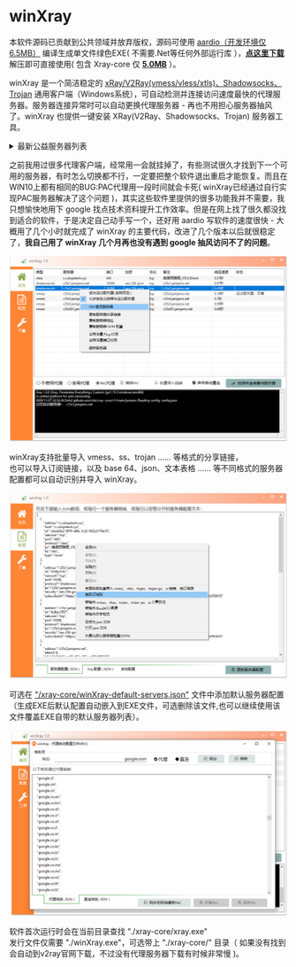 # winXray 
本软件源码已贡献到公共领域并放弃版权，源码可使用 [aardio（开发环境仅6.5MB）](http://www.aardio.com) 编译生成单文件绿色EXE( 不需要.Net等任何外部运行库 ），**[点这里下载](https://raw.githubusercontent.com/vuvptch/winXray/master/release/winXray.7z)** 解压即可直接使用( 包含 Xray-core 仅  **[5.0MB](https://raw.githubusercontent.com/vuvptch/winXray/master/release/winXray.7z)** ）。

winXray 是一个简洁稳定的 [xRay/V2Ray(vmess/vless/xtls)、Shadowsocks、Trojan](https://github.com/XTLS/Xray-core) 通用客户端（Windows系统），可自动检测并连接访问速度最快的代理服务器。服务器连接异常时可以自动更换代理服务器 - 再也不用担心服务器抽风了。winXray 也提供一键安装 XRay(V2Ray、Shadowsocks、Trojan) 服务器工具。

<details>  <summary>最新公益服务器列表</summary>  <pre>
vless://bf4a6c2b-db1b-57de-f45a-364aa254d1f7@x.vulvpstech.xyz:443/?host=x.vulvpstech.xyz&tls=xtls#%E7%BE%8E%E5%9B%BD%E8%A5%BF%E9%9B%85%E5%9B%BE_XTLS%2FDirect
ss://YWVzLTI1Ni1nY206OGNCdGp2NVQ2N0BjMzVzMS5qYW1qYW1zLm5ldDoxMDM5OA==#c35s1.jamjams.net:10398
ss://YWVzLTI1Ni1nY206OGNCdGp2NVQ2N0BjMzVzMi5qYW1qYW1zLm5ldDoxMDM5OA==#c35s2.jamjams.net:10398
vmess://eyJhZGQiOiJjMzVzMy5qYW1qYW1zLm5ldCIsImFpZCI6OCwiaWQiOiJkMmQyZGI2MS1lYzk4LTQ2M2UtODYxZS1hOTUwY2Y1ZjM2MTAiLCJuZXQiOiJ0Y3AiLCJwb3J0IjoiMTAzOTgiLCJwcyI6ImMzNXMzLmphbWphbXMubmV0IiwidGxzIjoibm9uZSIsInR5cGUiOiJub25lIiwidiI6Mn0=
vmess://eyJhZGQiOiJjMzVzNC5qYW1qYW1zLm5ldCIsImFpZCI6OCwiaWQiOiJkMmQyZGI2MS1lYzk4LTQ2M2UtODYxZS1hOTUwY2Y1ZjM2MTAiLCJuZXQiOiJ0Y3AiLCJwb3J0IjoiMTAzOTgiLCJwcyI6ImMzNXM0LmphbWphbXMubmV0IiwidGxzIjoibm9uZSIsInR5cGUiOiJub25lIiwidiI6Mn0=
vmess://eyJhZGQiOiJjMzVzNS5qYW1qYW1zLm5ldCIsImFpZCI6OCwiaWQiOiJkMmQyZGI2MS1lYzk4LTQ2M2UtODYxZS1hOTUwY2Y1ZjM2MTAiLCJuZXQiOiJ0Y3AiLCJwb3J0IjoiMTAzOTgiLCJwcyI6ImMzNXM1LmphbWphbXMubmV0IiwidGxzIjoibm9uZSIsInR5cGUiOiJub25lIiwidiI6Mn0=
vmess://eyJhZGQiOiJjMzVzODAxLmphbWphbXMubmV0IiwiYWlkIjo4LCJpZCI6ImQyZDJkYjYxLWVjOTgtNDYzZS04NjFlLWE5NTBjZjVmMzYxMCIsIm5ldCI6InRjcCIsInBvcnQiOiIxMDM5OCIsInBzIjoiYzM1czgwMS5qYW1qYW1zLm5ldCIsInRscyI6Im5vbmUiLCJ0eXBlIjoibm9uZSIsInYiOjJ9
</pre></details>    

之前我用过很多代理客户端，经常用一会就挂掉了，有些测试很久才找到下一个可用的服务器，有时怎么切换都不行，一定要把整个软件退出重启才能恢复。而且在WIN10上都有相同的BUG:PAC代理用一段时间就会卡死( winXray已经通过自行实现PAC服务器解决了这个问题 )，其实这些软件里提供的很多功能我并不需要，我只想愉快地用下 google 找点技术资料提升工作效率。但是在网上找了很久都没找到适合的软件，于是决定自己动手写一个，还好用 aardio 写软件的速度很快 - 大概用了几个小时就完成了 winXray 的主要代码，改进了几个版本以后就很稳定了，**我自己用了 winXray  几个月再也没有遇到 google 抽风访问不了的问题**。    


![winXray](./screenshots/winXray.png)

winXray支持批量导入 vmess、ss、trojan …… 等格式的分享链接，  
也可以导入订阅链接，以及 base 64、json、文本表格 …… 等不同格式的服务器配置都可以自动识别并导入 winXray。

![服务器配置](./screenshots/config.json.png)

可选在 ["/xray-core/winXray-default-servers.json"](./xray-core/winXray-default-servers.json) 文件中添加默认服务器配置（生成EXE后默认配置自动嵌入到EXE文件，可选删除该文件,也可以继续使用该文件覆盖EXE自带的默认服务器列表）。

![PAC配置](./screenshots/pac.png)

软件首次运行时会在当前目录查找 "./xray-core/xray.exe"   
发行文件仅需要 "./winXray.exe"，可选带上 "./xray-core/" 目录（ 如果没有找到会自动到v2ray官网下载，不过没有代理服务器下载有时候非常慢 )。
